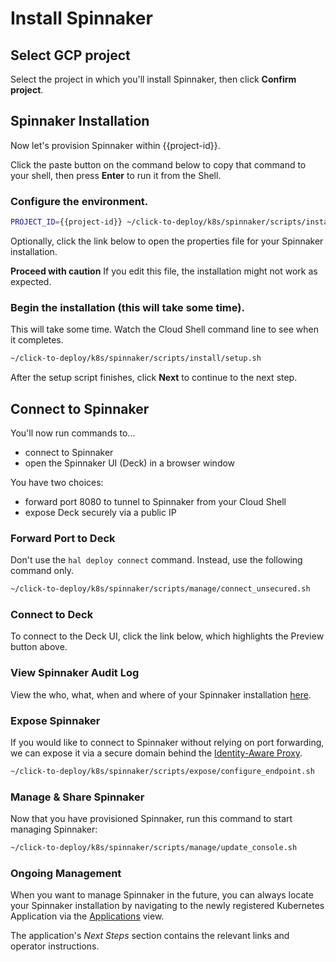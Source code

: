 # Install Spinnaker

## Select GCP project

Select the project in which you'll install Spinnaker, then click **Confirm project**.

<walkthrough-project-billing-setup>
</walkthrough-project-billing-setup>

## Spinnaker Installation

Now let's provision Spinnaker within {{project-id}}.

Click the paste button on the command below to copy that command to your shell,
then press **Enter** to run it from the Shell.

### Configure the environment.

```bash
PROJECT_ID={{project-id}} ~/click-to-deploy/k8s/spinnaker/scripts/install/setup_properties.sh
```

Optionally, click the link below to open the properties file for your Spinnaker
installation.

<walkthrough-editor-open-file
    filePath="click-to-deploy/k8s/spinnaker/scripts/install/properties"
    text="Open properties file">
</walkthrough-editor-open-file>

**Proceed with caution** If you edit this file, the installation might not work
as expected.

### Begin the installation (this will take some time).

This will take some time. Watch the Cloud Shell command line to see when it completes.

```bash
~/click-to-deploy/k8s/spinnaker/scripts/install/setup.sh
```

After the setup script finishes, click **Next** to continue to the next step.

## Connect to Spinnaker

You'll now run commands to...
* connect to Spinnaker 
* open the Spinnaker UI (Deck) in a browser window

You have two choices:
* forward port 8080 to tunnel to Spinnaker from your Cloud Shell
* expose Deck securely via a public IP

### Forward Port to Deck

Don't use the `hal deploy connect` command. Instead, use the following command
only.

```bash
~/click-to-deploy/k8s/spinnaker/scripts/manage/connect_unsecured.sh
```

### Connect to Deck

To connect to the Deck UI, click the link below, which highlights the Preview
button above.

<walkthrough-spotlight-pointer
    spotlightId="devshell-web-preview-button"
    text="Connect to Spinnaker via 'Preview on port 8080'">
</walkthrough-spotlight-pointer>

### View Spinnaker Audit Log

View the who, what, when and where of your Spinnaker installation
[here](https://console.developers.google.com/logs/viewer?project={{project-id}}&resource=cloud_function&minLogLevel=200).

### Expose Spinnaker

If you would like to connect to Spinnaker without relying on port forwarding, we can
expose it via a secure domain behind the [Identity-Aware Proxy](https://cloud.google.com/iap/).

```bash
~/click-to-deploy/k8s/spinnaker/scripts/expose/configure_endpoint.sh
```

### Manage & Share Spinnaker

Now that you have provisioned Spinnaker, run this command to start managing
Spinnaker:

```bash
~/click-to-deploy/k8s/spinnaker/scripts/manage/update_console.sh
```

### Ongoing Management

When you want to manage Spinnaker in the future, you can always locate your Spinnaker installation
by navigating to the newly registered Kubernetes Application via the [Applications](https://console.developers.google.com/kubernetes/application?project={{project-id}}) view.

The application's *Next Steps* section contains the relevant links and operator instructions.
